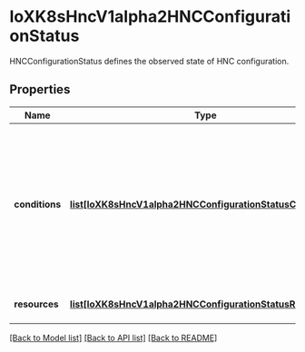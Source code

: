 # IoXK8sHncV1alpha2HNCConfigurationStatus

HNCConfigurationStatus defines the observed state of HNC configuration.
## Properties
Name | Type | Description | Notes
------------ | ------------- | ------------- | -------------
**conditions** | [**list[IoXK8sHncV1alpha2HNCConfigurationStatusConditions]**](IoXK8sHncV1alpha2HNCConfigurationStatusConditions.md) | Conditions describes the errors, if any. If there are any conditions with \&quot;ActivitiesHalted\&quot; reason, this means that HNC cannot function in the affected namespaces. The HierarchyConfiguration object in each of the affected namespaces will have more information. To learn more about conditions, see https://github.com/kubernetes-sigs/hierarchical-namespaces/blob/master/docs/user-guide/concepts.md#admin-conditions. | [optional] 
**resources** | [**list[IoXK8sHncV1alpha2HNCConfigurationStatusResources]**](IoXK8sHncV1alpha2HNCConfigurationStatusResources.md) | Resources indicates the observed synchronization states of the resources. | [optional] 

[[Back to Model list]](../README.md#documentation-for-models) [[Back to API list]](../README.md#documentation-for-api-endpoints) [[Back to README]](../README.md)


